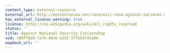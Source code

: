 ```yaml
---
content_type: external-resource
external_url: http://bostonreview.net/race/aziz-rana-against-national-security-citizenship
has_external_license_warning: true
license: https://en.wikipedia.org/wiki/All_rights_reserved
status: ''
title: Against National Security Citizenship
uid: c80ff8a9-7a76-49c6-a155-57fbb5741a84
wayback_url: ''
---
```

